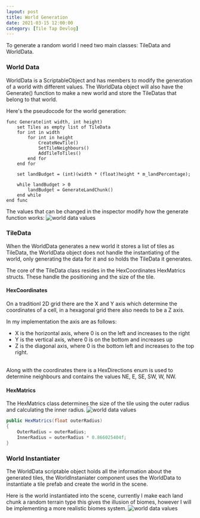 ```yaml
---
layout: post
title: World Generation
date: 2021-03-15 12:00:00
category: [Tile Tap Devlog]
---
```


To generate a random world I need two main classes: TileData and WorldData. 

<h3>World Data</h3>
WorldData is a ScriptableObject and has members to modify the generation of a world with different values. The WorldData object will also have the Generate() function to make a new world and store the TileDatas that belong to that world. 

Here's the pseudocode for the world generation:
```
func Generate(int width, int height)
    set Tiles as empty list of TileData
    for int in width
        for int in height
            CreateNewTile()
            SetTileNeighbours()
            AddTileToTiles()
        end for
    end for

    set landBudget = (int)(width * (float)height * m_landPercentage);

    while landBudget > 0
        landBudget = GenerateLandChunk()
    end while
end func
```

The values that can be changed in the inspector modify how the generate function works:
<img src="{{ site.baseurl }}/assets/blog/TileTap2/world-data-inspector.png" alt="world data values"/>

<h3>TileData</h3>
When the WorldData generates a new world it stores a list of tiles as TileData, the WorldData object does not handle the instantiating of the world, only generating the data for it and so holds the TileData it generates.

The core of the TileData class resides in the HexCoordinates HexMatrics structs. These handle the positioning and the size of the tile. 

<h4>HexCoordinates</h4>
On a traditionl 2D grid there are the X and Y axis which determine the coordinates of a cell, in a hexagonal grid there also needs to be a Z axis. 

In my implementation the axis are as follows:
- X is the horizontal axis, where 0 is on the left and increases to the right
- Y is the vertical axis, where 0 is on the bottom and increases up
- Z is the diagonal axis, where 0 is the bottom left and increases to the top right.

<br>
Along with the coordinates there is a HexDirections enum is used to determine neighbours and contains the values NE, E, SE, SW, W, NW.

<h4>HexMatrics</h4>
The HexMatrics class determines the size of the tile using the outer radius and calculating the inner radius.

<img src="{{ site.baseurl }}/assets/blog/TileTap2/hex-matrics.png" alt="world data values"/>

```c#
public HexMatrics(float outerRadius)
{
    OuterRadius = outerRadius;
    InnerRadius = outerRadius * 0.866025404f;
}
```

<h3>World Instantiater</h3>
The WorldData scriptable object holds all the information about the generated tiles, the WorldInstaniater component uses the WorldData to instantiate a tile prefab and create the world in the scene.

Here is the world instantiated into the scene, currently I make each land chunk a random terrain type this gives the illusion of biomes, however I will be implementing a more realistic biomes system.
<img src="{{ site.baseurl }}/assets/blog/TileTap2/world-map-generation.png" alt="world data values"/>